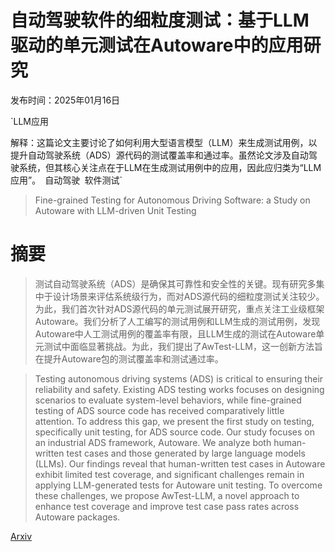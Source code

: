 # 自动驾驶软件的细粒度测试：基于LLM驱动的单元测试在Autoware中的应用研究

发布时间：2025年01月16日

`LLM应用

解释：这篇论文主要讨论了如何利用大型语言模型（LLM）来生成测试用例，以提升自动驾驶系统（ADS）源代码的测试覆盖率和通过率。虽然论文涉及自动驾驶系统，但其核心关注点在于LLM在生成测试用例中的应用，因此应归类为“LLM应用”。` `自动驾驶` `软件测试`

> Fine-grained Testing for Autonomous Driving Software: a Study on Autoware with LLM-driven Unit Testing

# 摘要

> 测试自动驾驶系统（ADS）是确保其可靠性和安全性的关键。现有研究多集中于设计场景来评估系统级行为，而对ADS源代码的细粒度测试关注较少。为此，我们首次针对ADS源代码的单元测试展开研究，重点关注工业级框架Autoware。我们分析了人工编写的测试用例和LLM生成的测试用例，发现Autoware中人工测试用例的覆盖率有限，且LLM生成的测试在Autoware单元测试中面临显著挑战。为此，我们提出了AwTest-LLM，这一创新方法旨在提升Autoware包的测试覆盖率和测试通过率。

> Testing autonomous driving systems (ADS) is critical to ensuring their reliability and safety. Existing ADS testing works focuses on designing scenarios to evaluate system-level behaviors, while fine-grained testing of ADS source code has received comparatively little attention. To address this gap, we present the first study on testing, specifically unit testing, for ADS source code. Our study focuses on an industrial ADS framework, Autoware. We analyze both human-written test cases and those generated by large language models (LLMs). Our findings reveal that human-written test cases in Autoware exhibit limited test coverage, and significant challenges remain in applying LLM-generated tests for Autoware unit testing. To overcome these challenges, we propose AwTest-LLM, a novel approach to enhance test coverage and improve test case pass rates across Autoware packages.

[Arxiv](https://arxiv.org/abs/2501.09866)